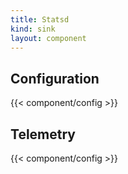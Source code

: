 ```yaml
---
title: Statsd
kind: sink
layout: component
---
```


## Configuration

{{< component/config >}}

## Telemetry

{{< component/config >}}
